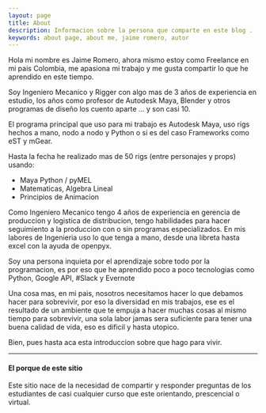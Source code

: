 ```yaml
---
layout: page
title: About
description: Informacion sobre la persona que comparte en este blog .
keywords: about page, about me, jaime romero, autor
---
```




Hola mi nombre es Jaime Romero, ahora mismo estoy como Freelance en mi pais Colombia, me apasiona mi trabajo y me gusta compartir lo que he aprendido en este tiempo.

Soy Ingeniero Mecanico y Rigger con algo mas de 3  años de experiencia en estudio, los años como profesor de Autodesk Maya, Blender y otros programas de diseño los cuento aparte … y son casi 10.

El programa principal que uso para mi trabajo es Autodesk Maya, uso rigs hechos a mano, nodo a nodo y Python o si es del caso Frameworks como eST y mGear.

Hasta la fecha he realizado mas de 50 rigs (entre personajes y props) usando:

- Maya Python / pyMEL
- Matematicas, Algebra Lineal
- Principios de Animacion



Como Ingeniero Mecanico tengo 4 años de experiencia en gerencia de produccion y logistica de distribucion, tengo habilidades para hacer seguimiento a la produccion con o sin programas especializados. En mis labores de Ingenieria uso lo que tenga a mano, desde una libreta hasta excel con la ayuda de openpyx.

Soy una persona inquieta por el aprendizaje sobre todo por la programacion, es por eso que he aprendido poco a poco tecnologias como Python, Google API, #Slack y Evernote

Una cosa mas, en mi pais, nosotros necesitamos hacer lo que debamos hacer para sobrevivir, por eso la diversidad en mis trabajos, ese es el resultado de un ambiente que te empuja a hacer muchas cosas al mismo tiempo para sobrevivir, una sola labor jamas sera suficiente para tener una buena calidad de vida, eso es dificil y hasta utopico.

Bien, pues hasta aca esta introduccion sobre que hago para vivir.



---

#### El porque de este sitio

Este sitio nace de la necesidad de compartir y responder preguntas de los estudiantes de casi cualquier curso que este orientando, prescencial o virtual. 
